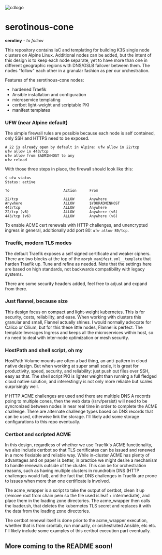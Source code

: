 ![cdlogo](https://carefuldata.com/images/cdlogo.png)

# serotinous-cone

<b>serotiny</b> -<i> to follow</i>

This repository contains IaC and templating for building K3S single node clusters on Alpine Linux.
Additional nodes can be added, but the intent of this design is to keep each node separate, yet
to have more than one in different geographic regions with DNS/GSLB failover between them. The
nodes "follow" each other in a granular fashion as per our orchestration.

Features of the serotinous-cone nodes:

- hardened Traefik
- Ansible installation and configuration
- microservice templating
- certbot light-weight and scriptable PKI
- manifest templates

### UFW (near Alpine default)

The simple firewall rules are possible because each node is self contained, only SSH and HTTPS need to be exposed.

```
# 22 is already open by default in Alpine: ufw allow in 22/tcp
ufw allow in 443/tcp
ufw allow from $ADMINHOST to any
ufw reload
```

With those three steps in place, the firewall should look like this:

```
$ ufw status
Status: active

To                         Action      From
--                         ------      ----
22/tcp                     ALLOW       Anywhere                  
Anywhere                   ALLOW       $YOURADMINHOST             
443/tcp                    ALLOW       Anywhere                  
22/tcp (v6)                ALLOW       Anywhere (v6)             
443/tcp (v6)               ALLOW       Anywhere (v6)          
```

To enable ACME cert renewals with HTTP challenges, and unencrypted ingress in general, additionally add port 80: `ufw allow 80/tcp`.

### Traefik, modern TLS modes

The default Traefik exposes a self signed certificate and weaker ciphers. There are two blocks at the top of the `morph_manifest.yml__template` that harden Traefik up.
Tune and refine as needed. Note that the settings here are based on high standards, not backwards compatibility with legacy systems.

There are some security headers added, feel free to adjust and expand from there.


### Just flannel, because size

This design focus on compact and light-weight kubernetes. This is for security, costs, reliability, and ease. When working with clusters this granular and small, Flannel actually shines.
I would normally advocate for Calico or Cilium, but for this these little nodes, Flannel is perfect. The template leverages Ingress and keeps all the microservices within host,
so no need to deal with inter-node optimization or mesh security. 

### HostPath and shell script, oh my

HostPath Volume mounts are often a bad thing, an anti-pattern in cloud native design. But when working at super small scale, it is great for productivity, speed, security, and reliability: just push out files over SSH, easy as that.
The shell script PKI is lighter weight than running a full fledged cloud native solution, and interestingly is not only more reliable but scales surprisingly well. 

If HTTP ACME challenges are used and there are multiple DNS A records poing to multiple cones, then the web data (/srv/persist) will need to be syncronized between nodes in near real time in order to complete the ACME challenge.
There are alternate challenge types based on DNS records that can be used, otherwise link the storage. I'll likely add some storage configurations to this repo eventually.

### Certbot and scripted ACME

In this design, regardless of whether we use Traefik's ACME functionality, we also include certbot so that TLS certificates can be issued and renewed in a more flexiable and reliable way.
While in-cluster ACME has plenty of advantages and on paper is better, in practice we might desire a mechanism to handle renewals outside of the cluster. This can be for orchestration reasons, such
as having multiple clusters in roundrobin DNS (HTTP challenges would fail), and the fact that DNS challenges in Traefik are prone to issues when more than one certificate is involved.

The acme_wrapper is a script to take the output of certbot, clean it up (remove root from chain pem so the file used is leaf + intermediate), and place them in the loading zone directories. The acme_wrapper then calls the loader.sh,
that deletes the kubernetes TLS secret and replaces it with the data from the loading zone directories.

The certbot renewal itself is done prior to the acme_wrapper execution, whether that is from crontab, run manually, or orchestrated Ansible, etc etc. I'll likely include some examples of this certbot execution part eventually.


## More coming to the README soon!
